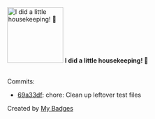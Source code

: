 <img src="https://my-badges.github.io/my-badges/chore-commit.png" alt="I did a little housekeeping! 🧹" title="I did a little housekeeping! 🧹" width="128">
<strong>I did a little housekeeping! 🧹</strong>
<br><br>

Commits:

- <a href="https://github.com/mmichie/m28/commit/69a33dfd4d7fd47226af91e92df65fdc0b7c0bb9">69a33df</a>: chore: Clean up leftover test files


Created by <a href="https://github.com/my-badges/my-badges">My Badges</a>